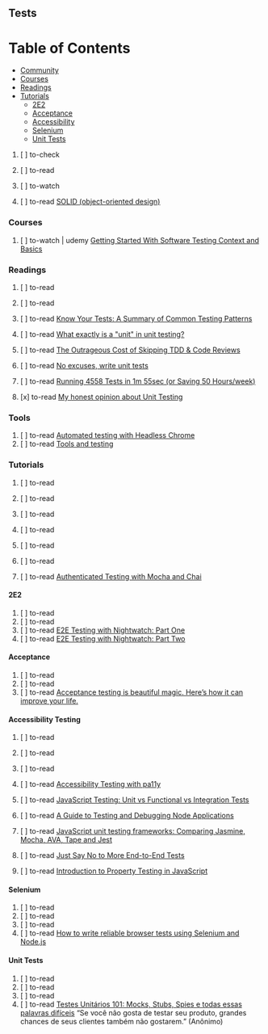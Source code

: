 ## Tests

# Table of Contents
<!-- MarkdownTOC depth=4 -->
  - [Community](#community)
  - [Courses](#courses)
  - [Readings](#readings)
  - [Tutorials](#tutorials)
    - [2E2](#2e2)
    - [Acceptance](#acceptance)
    - [Accessibility](#accessibility)
    - [Selenium](#slenium)
    - [Unit Tests](#unit-tests)
<!-- /MarkdownTOC -->

  1. [ ] to-check []()
  1. [ ] to-read []()
  1. [ ] to-watch []()

  1. [ ] to-read [SOLID (object-oriented design)](https://en.wikipedia.org/wiki/SOLID_%28object-oriented_design%29)

### Courses

  1. [ ] to-watch | udemy [Getting Started With Software Testing Context and Basics](https://www.udemy.com/getting-started-with-software-testing-context-and-basics/learn/v4/overview)

### Readings

  1. [ ] to-read []()
  1. [ ] to-read []()
  1. [ ] to-read [Know Your Tests: A Summary of Common Testing Patterns](https://dev.to/andelahmasila/know-your-tests-a-summary-of-common-testing-patterns)
  1. [ ] to-read [What exactly is a "unit" in unit testing?](https://dev.to/ruidfigueiredo/what-exactly-is-a-unit-in-unit-testing)
  1. [ ] to-read [The Outrageous Cost of Skipping TDD & Code Reviews](https://medium.com/javascript-scene/the-outrageous-cost-of-skipping-tdd-code-reviews-57887064c412)
  1. [ ] to-read [No excuses, write unit tests](https://dev.to/jackmarchant/no-excuses-write-unit-tests)

  1. [ ] to-read [Running 4558 Tests in 1m 55sec (or Saving 50 Hours/week)](https://engineering.classdojo.com/blog/2017/05/21/Running-4558-tests-in-1m-55sec/)
  1. [x] to-read [My honest opinion about Unit Testing](https://hackernoon.com/my-honest-opinion-about-unit-testing-84eee5e893ad)

### Tools

  1. [ ] to-read [Automated testing with Headless Chrome](https://developers.google.com/web/updates/2017/06/headless-karma-mocha-chai)
  1. [ ] to-read [Tools and testing](https://developer.mozilla.org/en-US/docs/Learn/Tools_and_testing)

### Tutorials

  1. [ ] to-read []()
  1. [ ] to-read []()
  1. [ ] to-read []()
  1. [ ] to-read []()
  1. [ ] to-read []()
  1. [ ] to-read []()

  1. [ ] to-read [Authenticated Testing with Mocha and Chai](https://codeburst.io/authenticated-testing-with-mocha-and-chai-7277c47020b7)

#### 2E2

  1. [ ] to-read []()
  1. [ ] to-read []()
  1. [ ] to-read [E2E Testing with Nightwatch: Part One](https://www.codementor.io/johnkennedy/e2e-testing-with-nightwatch-part-one-b44jzd6mv)
  1. [ ] to-read [E2E Testing with Nightwatch: Part Two](https://www.codementor.io/johnkennedy/e2e-testing-with-nightwatch-part-two-b57uwf375)

#### Acceptance

  1. [ ] to-read []()
  1. [ ] to-read []()
  1. [ ] to-read [Acceptance testing is beautiful magic. Here’s how it can improve your life.](https://medium.freecodecamp.org/acceptance-testing-is-beautiful-magic-heres-how-it-can-improve-your-life-41759775d19d)

#### Accessibility Testing

  1. [ ] to-read []()
  1. [ ] to-read []()
  1. [ ] to-read []()
  1. [ ] to-read [Accessibility Testing with pa11y](https://bitsofco.de/pa11y/)

  1. [ ] to-read [JavaScript Testing: Unit vs Functional vs Integration Tests](https://www.sitepoint.com/javascript-testing-unit-functional-integration)

  1. [ ] to-read [A Guide to Testing and Debugging Node Applications](https://www.sitepoint.com/testing-node-applications)
  1. [ ] to-read [JavaScript unit testing frameworks: Comparing Jasmine, Mocha, AVA, Tape and Jest](https://raygun.com/blog/javascript-unit-testing-frameworks)
  1. [ ] to-read [Just Say No to More End-to-End Tests](https://testing.googleblog.com/2015/04/just-say-no-to-more-end-to-end-tests.html)
  1. [ ] to-read [Introduction to Property Testing in JavaScript](https://speakerdeck.com/michaelficarra/introduction-to-property-testing-in-javascript)

#### Selenium

  1. [ ] to-read []()
  1. [ ] to-read []()
  1. [ ] to-read []()
  1. [ ] to-read [How to write reliable browser tests using Selenium and Node.js](https://medium.freecodecamp.org/how-to-write-reliable-browser-tests-using-selenium-and-node-js-c3fdafdca2a9)

#### Unit Tests

  1. [ ] to-read []()
  1. [ ] to-read []()
  1. [ ] to-read []()
  1. [ ] to-read [Testes Unitários 101: Mocks, Stubs, Spies e todas essas palavras difíceis](https://medium.com/trainingcenter/testes-unit%C3%A1rios-mocks-stubs-spies-e-todas-essas-palavras-dif%C3%ADceis-f2765ac87cc8) “Se você não gosta de testar seu produto, grandes chances de seus clientes também não gostarem.” (Anônimo)

